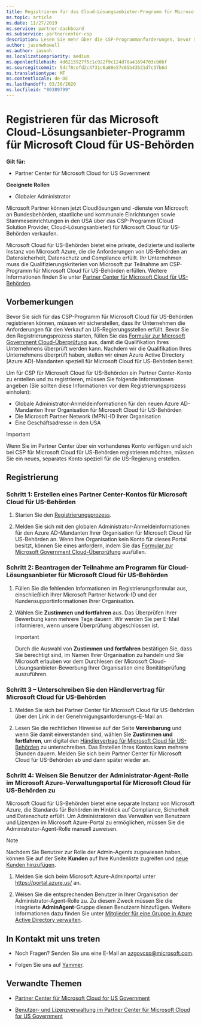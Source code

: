 ```yaml
---
title: Registrieren für das Cloud-Lösungsanbieter-Programm für Microsoft Cloud für US-Behörden | Partner Center für Microsoft Cloud für US-Behörden
ms.topic: article
ms.date: 11/27/2019
ms.service: partner-dashboard
ms.subservice: partnercenter-csp
description: Lesen Sie mehr über die CSP-Programmanforderungen, bevor Sie sich für das Cloud-Lösungsanbieter-Programm für Microsoft Cloud für US-Behörden registrieren.
author: jasonwhowell
ms.author: jasonh
ms.localizationpriority: medium
ms.openlocfilehash: 4d6215927f5c1c922f9c124d78a41694703cb0bf
ms.sourcegitcommit: 5dcf8cefd2c4731c6a80e57c65b43521d7c37b6d
ms.translationtype: MT
ms.contentlocale: de-DE
ms.lasthandoff: 03/30/2020
ms.locfileid: "80389799"
---
```

# <a name="enroll-in-the-cloud-solution-provider-program-for-microsoft-cloud-for-us-government"></a>Registrieren für das Microsoft Cloud-Lösungsanbieter-Programm für Microsoft Cloud für US-Behörden

**Gilt für:**

- Partner Center für Microsoft Cloud for US Government

**Geeignete Rollen**

- Globaler Administrator

Microsoft Partner können jetzt Cloudlösungen und -dienste von Microsoft an Bundesbehörden, staatliche und kommunale Einrichtungen sowie Stammeseinrichtungen in den USA über das CSP-Programm (Cloud Solution Provider, Cloud-Lösungsanbieter) für Microsoft Cloud für US-Behörden verkaufen. 

Microsoft Cloud für US-Behörden bietet eine private, dedizierte und isolierte Instanz von Microsoft Azure, die die Anforderungen von US-Behörden an Datensicherheit, Datenschutz und Compliance erfüllt. Ihr Unternehmen muss die Qualifizierungskriterien von Microsoft zur Teilnahme am CSP-Programm für Microsoft Cloud für US-Behörden erfüllen. Weitere Informationen finden Sie unter [Partner Center für Microsoft Cloud für US-Behörden](partner-center-for-microsoft-us-govt-cloud.md).

## <a name="before-you-begin"></a>Vorbemerkungen

Bevor Sie sich für das CSP-Programm für Microsoft Cloud für US-Behörden registrieren können, müssen wir sicherstellen, dass Ihr Unternehmen die Anforderungen für den Verkauf an US-Regierungsstellen erfüllt. Bevor Sie den Registrierungsprozess starten, füllen Sie das [Formular zur Microsoft Government Cloud-Überprüfung](https://azuregov.microsoft.com/csp) aus, damit die Qualifikation Ihres Unternehmens überprüft werden kann. Nachdem wir die Qualifikation Ihres Unternehmens überprüft haben, stellen wir einen Azure Active Directory (Azure AD)-Mandanten speziell für Microsoft Cloud für US-Behörden bereit.  

Um für CSP für Microsoft Cloud für US-Behörden ein Partner Center-Konto zu erstellen und zu registrieren, müssen Sie folgende Informationen angeben (Sie sollten diese Informationen vor dem Registrierungsprozess einholen):

-  Globale Administrator-Anmeldeinformationen für den neuen Azure AD-Mandanten Ihrer Organisation für Microsoft Cloud für US-Behörden
-  Die Microsoft Partner Network (MPN)-ID Ihrer Organisation 
-  Eine Geschäftsadresse in den USA

> [!IMPORTANT]  
> Wenn Sie im Partner Center über ein vorhandenes Konto verfügen und sich bei CSP für Microsoft Cloud für US-Behörden registrieren möchten, müssen Sie ein neues, separates Konto speziell für die US-Regierung erstellen.

## <a name="how-to-enroll"></a>Registrierung 

### <a name="step-1---create-a-partner-center-account-for-microsoft-cloud-for-us-government"></a>Schritt 1: Erstellen eines Partner Center-Kontos für Microsoft Cloud für US-Behörden

1.  Starten Sie den [Registrierungsprozess](https://partnercenter.microsoft.com/register/resellerusgjoinnow). 

2.  Melden Sie sich mit den globalen Administrator-Anmeldeinformationen für den Azure AD-Mandanten Ihrer Organisation für Microsoft Cloud für US-Behörden an. Wenn Ihre Organisation kein Konto für dieses Portal besitzt, können Sie eines anfordern, indem Sie das [Formular zur Microsoft Government Cloud-Überprüfung](https://azuregov.microsoft.com/csp) ausfüllen.


### <a name="step-2---apply-to-participate-in-the-cloud-solution-provider-program-for-microsoft-cloud-for-us-government"></a>Schritt 2: Beantragen der Teilnahme am Programm für Cloud-Lösungsanbieter für Microsoft Cloud für US-Behörden

1.  Füllen Sie die fehlenden Informationen im Registrierungsformular aus, einschließlich Ihrer Microsoft Partner Network-ID und der Kundensupportinformationen Ihrer Organisation. 

2.  Wählen Sie **Zustimmen und fortfahren** aus. Das Überprüfen Ihrer Bewerbung kann mehrere Tage dauern. Wir werden Sie per E-Mail informieren, wenn unsere Überprüfung abgeschlossen ist.

    > [!IMPORTANT]  
    > Durch die Auswahl von **Zustimmen und fortfahren** bestätigen Sie, dass Sie berechtigt sind, im Namen Ihrer Organisation zu handeln und Sie Microsoft erlauben vor dem Durchlesen der Microsoft Cloud-Lösungsanbieter-Bewerbung Ihrer Organisation eine Bonitätsprüfung auszuführen.


### <a name="step-3---sign-the-reseller-agreement-for-microsoft-cloud-for-us-government"></a>Schritt 3 – Unterschreiben Sie den Händlervertrag für Microsoft Cloud für US-Behörden

1. Melden Sie sich bei Partner Center für Microsoft Cloud für US-Behörden über den Link in der Genehmigungsanforderungs-E-Mail an. 

2. Lesen Sie die rechtlichen Hinweise auf der Seite **Vereinbarung** und wenn Sie damit einverstanden sind, wählen Sie **Zustimmen und fortfahren**, um digital den [Händlervertrag für Microsoft Cloud für US-Behörden](https://go.microsoft.com/fwlink/p/?linkid=843364) zu unterschreiben. Das Erstellen Ihres Kontos kann mehrere Stunden dauern. Melden Sie sich beim Partner Center für Microsoft Cloud für US-Behörden ab und dann später wieder an.


### <a name="step-4---assign-users-to-the-admin-agent-role-in-the-microsoft-azure-admin-portal-for-microsoft-cloud-for-us-government"></a>Schritt 4: Weisen Sie Benutzer der Administrator-Agent-Rolle im Microsoft Azure-Verwaltungsportal für Microsoft Cloud für US-Behörden zu

Microsoft Cloud für US-Behörden bietet eine separate Instanz von Microsoft Azure, die Standards für Behörden im Hinblick auf Compliance, Sicherheit und Datenschutz erfüllt. Um Administratoren das Verwalten von Benutzern und Lizenzen im Microsoft Azure-Portal zu ermöglichen, müssen Sie die Administrator-Agent-Rolle manuell zuweisen.

> [!NOTE]  
> Nachdem Sie Benutzer zur Rolle der Admin-Agents zugewiesen haben, können Sie auf der Seite **Kunden** auf Ihre Kundenliste zugreifen und [neue Kunden hinzufügen](add-a-new-customer.md).   

1.  Melden Sie sich beim Microsoft Azure-Adminportal unter https://portal.azure.us/ an.

2.  Weisen Sie die entsprechenden Benutzer in Ihrer Organisation der Administrator-Agent-Rolle zu. Zu diesem Zweck müssen Sie die integrierte **AdminAgent**-Gruppe diesen Benutzern hinzufügen. Weitere Informationen dazu finden Sie unter [Mitglieder für eine Gruppe in Azure Active Directory verwalten](https://docs.microsoft.com/azure/active-directory/active-directory-groups-members-azure-portal).
 
## <a name="connect-with-us"></a>In Kontakt mit uns treten

- Noch Fragen? Senden Sie uns eine E-Mail an azgovcsp@microsoft.com.

- Folgen Sie uns auf [Yammer](https://www.yammer.com/cloudpartnercommunity/#/threads/inGroup?type=in_group&feedId=11509777&view=all). 

## <a name="related-topics"></a>Verwandte Themen

-  [Partner Center für Microsoft Cloud for US Government](partner-center-for-microsoft-us-govt-cloud.md)

-  [Benutzer- und Lizenzverwaltung im Partner Center für Microsoft Cloud for US Government](user-management-in-partner-center-for-microsoft-us-govt-cloud.md)


